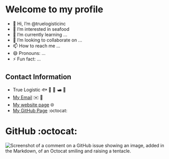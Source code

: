 # Welcome to my profile

- 👋 Hi, I’m @truelogisticinc
- 👀 I’m interested in seafood
- 🌱 I’m currently learning ...
- 💞️ I’m looking to collaborate on ...
- 📫 How to reach me ...
- 😄 Pronouns: ...
- ⚡ Fun fact: ...


## Contact Information
* True Logistic :fish: 🐙 🐡 🛥️ 🚢
* [My Email](seafood@truelogisticinc.com) :envelope: :love_letter:
* [My website page](https://truelogisticinc.com) :globe_with_meridians:
* [My GitHub Page](https://github.com/truelogisticinc) :octocat:

# GitHub :octocat:

![Screenshot of a comment on a GitHub issue showing an image, added in the Markdown, of an Octocat smiling and raising a tentacle.](https://myoctocat.com/assets/images/base-octocat.svg)

<!---
truelogisticinc/truelogisticinc is a ✨ special ✨ repository because its `README.md` (this file) appears on your GitHub profile.
You can click the Preview link to take a look at your changes.
--->
